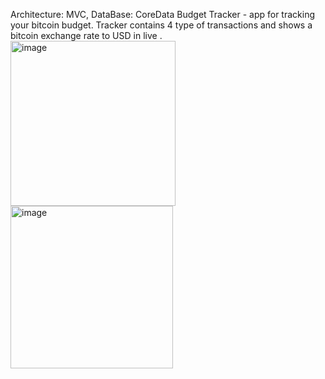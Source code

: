 Architecture: MVC,
DataBase: CoreData
Budget Tracker - app for tracking your bitcoin budget.  Tracker contains 4 type of transactions and shows a  bitcoin exchange rate  to USD in live .
<img width="264" alt="image" src="https://user-images.githubusercontent.com/48451192/200967266-607998cb-b142-4d4c-abad-8b4996e195c3.png">
<img width="260" alt="image" src="https://user-images.githubusercontent.com/48451192/200967303-cbbc68ec-d006-4a01-9475-edc01fdac329.png">


